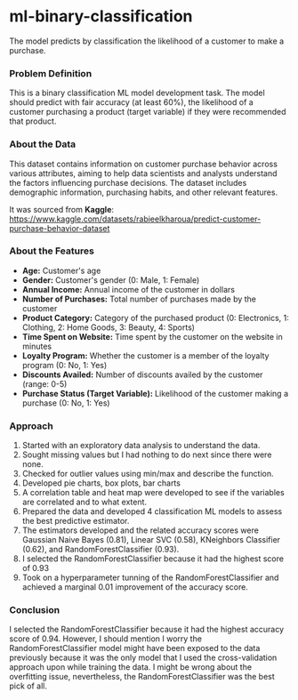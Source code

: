# ml-binary-classification
The model predicts by classification the likelihood of a customer to make a purchase. 


### **Problem Definition**

This is a binary classification ML model development task. The model should predict with fair accuracy (at least 60%), the likelihood of a customer purchasing a product (target variable) if they were recommended that product.



### **About the Data**

This dataset contains information on customer purchase behavior across various attributes, aiming to help data scientists and analysts understand the factors influencing purchase decisions. The dataset includes demographic information, purchasing habits, and other relevant features.

It was sourced from **Kaggle**: https://www.kaggle.com/datasets/rabieelkharoua/predict-customer-purchase-behavior-dataset



### **About the Features**
* **Age:** Customer's age
* **Gender:** Customer's gender (0: Male, 1: Female)
* **Annual Income:** Annual income of the customer in dollars
* **Number of Purchases:** Total number of purchases made by the customer
* **Product Category:** Category of the purchased product (0: Electronics, 1: Clothing, 2: Home Goods, 3: Beauty, 4: Sports)
* **Time Spent on Website:** Time spent by the customer on the website in minutes
* **Loyalty Program:** Whether the customer is a member of the loyalty program (0: No, 1: Yes)
* **Discounts Availed:** Number of discounts availed by the customer (range: 0-5)
* **Purchase Status (Target  Variable):** Likelihood of the customer making a purchase (0: No, 1: Yes)

### Approach

1. Started with an exploratory data analysis to understand the data.
2. Sought missing values but I had nothing to do next since there were none.
3. Checked for outlier values using min/max and describe the function.
3. Developed pie charts, box plots, bar charts
4. A correlation table and heat map were developed to see if the variables are correlated and to what extent.
5. Prepared the data and developed 4 classification ML models to assess the best predictive estimator.
6. The estimators developed and the related accuracy scores were Gaussian Naive Bayes (0.81), Linear SVC (0.58), KNeighbors Classifier (0.62), and RandomForestClassifier (0.93).
7. I selected the RandomForestClassifier because it had the highest score of 0.93
8. Took on a hyperparameter tunning of the RandomForestClassifier and achieved a marginal 0.01 improvement of the accuracy score.


### Conclusion

I selected the RandomForestClassifier because it had the highest accuracy score of 0.94. However, I should mention I worry the RandomForestClassifier model might have been exposed to the data previously because it was the only model that I used the cross-validation approach upon while training the data. I might be wrong about the overfitting issue, nevertheless, the RandomForestClassifier was the best pick of all.
